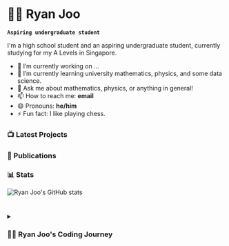 # 🏄‍♂️ Ryan Joo

**`Aspiring undergraduate student`**

I'm a high school student and an aspiring undergraduate student, currently studying for my A Levels in Singapore. 

- 🔭 I’m currently working on ...
- 🌱 I’m currently learning university mathematics, physics, and some data science.
- 💬 Ask me about mathematics, physics, or anything in general!
- 📫 How to reach me: **email**
- 😄 Pronouns: **he/him**
- ⚡ Fun fact: I like playing chess.

### 📺 Latest Projects

### 📔 Publications

### 📊 Stats

![Ryan Joo's GitHub stats](https://github-readme-stats.vercel.app/api?username=ryanjoo18&show_icons=true&theme=gruvbox)

<!-- ![GitHub Streak](https://streak-stats.demolab.com?user=Ryanjoo18&theme=gruvbox&border_radius=4.5) -->

#

<details>
 <summary><h3>👨‍💻 Ryan Joo's Coding Journey</h3></summary>
 My coding journey has been a progressive exploration. It began in 2019 with Python, primarily focused on problem-solving through platforms such as Codeforces. In early 2023, I picked up LaTeX, honing the skill to write professional papers effectively. Later in the same year, my interest expanded as I familiarised myself with HTML and CSS to craft and personalise my website. Presently, I am actively engaged in learning R and SQL, further enriching my programming repertoire.

[website]: https://ryanjoo18.github.io
